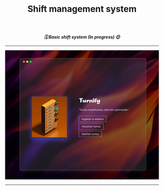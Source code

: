 # <p align=center> Shift management system </p>

<br/>

<h5 align="center" style="margin-bottom: 1px">🗓️ Basic shift system (In progress) 😊</h5>

----------------------------------

<p align="center">
  <img src="https://github.com/Booh-rm/Shift_management_system/blob/gh-pages/frontend/assets/mockup.png" />
</p>

----------------------------------